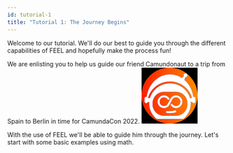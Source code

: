 ```yaml
---
id: tutorial-1
title: "Tutorial 1: The Journey Begins"
---
```


Welcome to our tutorial. We'll do our best to guide you through the different capabilities of FEEL and hopefully make the process fun!

We are enlisting you to help us guide our friend Camundonaut to a trip from Spain to Berlin in time for CamundaCon 2022. 
![the-camundonaut](/assets/astronaut.png)

With the use of FEEL we'll be able to guide him through the journey. Let's start with some basic examples using math.


